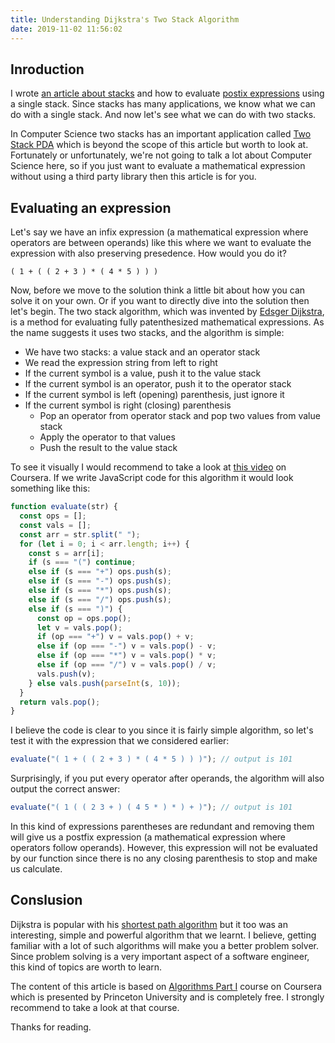 ```yaml
---
title: Understanding Dijkstra's Two Stack Algorithm
date: 2019-11-02 11:56:02
---
```


## Inroduction

I wrote [an article about stacks](https://medium.com/@eauditory3/what-are-stack-based-calculators-cf2dbe249264) and how to evaluate [postix expressions](http://www.cs.csi.cuny.edu/~zelikovi/csc326/data/assignment5.htm) using a single stack. Since stacks has many applications, we know what we can do with a single stack. And now let's see what we can do with two stacks.

In Computer Science two stacks has an important application called [Two Stack PDA](https://www.quora.com/What-is-two-stack-pushdown-automata) which is beyond the scope of this article but worth to look at. Fortunately or unfortunately, we're not going to talk a lot about Computer Science here, so if you just want to evaluate a mathematical expression without using a third party library then this article is for you.

## Evaluating an expression

Let's say we have an infix expression (a mathematical expression where operators are between operands) like this where we want to evaluate the expression with also preserving presedence. How would you do it?

`( 1 + ( ( 2 + 3 ) * ( 4 * 5 ) ) )`

Now, before we move to the solution think a little bit about how you can solve it on your own. Or if you want to directly dive into the solution then let's begin.
The two stack algorithm, which was invented by [Edsger Dijkstra](https://en.wikipedia.org/wiki/Edsger_W._Dijkstra), is a method for evaluating fully patenthesized mathematical expressions. As the name suggests it uses two stacks, and the algorithm is simple:

- We have two stacks: a value stack and an operator stack
- We read the expression string from left to right
- If the current symbol is a value, push it to the value stack
- If the current symbol is an operator, push it to the operator stack
- If the current symbol is left (opening) parenthesis, just ignore it
- If the current symbol is right (closing) parenthesis
  - Pop an operator from operator stack and pop two values from value stack
  - Apply the operator to that values
  - Push the result to the value stack

To see it visually I would recommend to take a look at [this video](https://www.coursera.org/lecture/algorithms-part1/stack-and-queue-applications-optional-2Mbvz) on Coursera. If we write JavaScript code for this algorithm it would look something like this:

```javascript
function evaluate(str) {
  const ops = [];
  const vals = [];
  const arr = str.split(" ");
  for (let i = 0; i < arr.length; i++) {
    const s = arr[i];
    if (s === "(") continue;
    else if (s === "+") ops.push(s);
    else if (s === "-") ops.push(s);
    else if (s === "*") ops.push(s);
    else if (s === "/") ops.push(s);
    else if (s === ")") {
      const op = ops.pop();
      let v = vals.pop();
      if (op === "+") v = vals.pop() + v;
      else if (op === "-") v = vals.pop() - v;
      else if (op === "*") v = vals.pop() * v;
      else if (op === "/") v = vals.pop() / v;
      vals.push(v);
    } else vals.push(parseInt(s, 10));
  }
  return vals.pop();
}
```

I believe the code is clear to you since it is fairly simple algorithm, so let's test it with the expression that we considered earlier:

```javascript
evaluate("( 1 + ( ( 2 + 3 ) * ( 4 * 5 ) ) )"); // output is 101
```

Surprisingly, if you put every operator after operands, the algorithm will also output the correct answer:

```javascript
evaluate("( 1 ( ( 2 3 + ) ( 4 5 * ) * ) + )"); // output is 101
```

In this kind of expressions parentheses are redundant and removing them will give us a postfix expression (a mathematical expression where operators follow operands).
However, this expression will not be evaluated by our function since there is no any closing parenthesis to stop and make us calculate.

## Conslusion

Dijkstra is popular with his [shortest path algorithm](https://en.wikipedia.org/wiki/Dijkstra%27s_algorithm) but it too was an interesting, simple and powerful algorithm that we learnt. I believe, getting familiar with a lot of such algorithms will make you a better problem solver. Since problem solving is a very important aspect of a software engineer, this kind of topics are worth to learn.

The content of this article is based on [Algorithms Part I](https://www.coursera.org/learn/algorithms-part1/) course on Coursera which is presented by Princeton University and is completely free. I strongly recommend to take a look at that course.

Thanks for reading.

